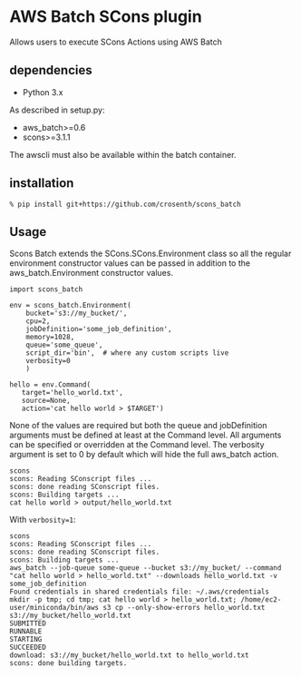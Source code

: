 # AWS Batch SCons plugin

Allows users to execute SCons Actions using AWS Batch

## dependencies

* Python 3.x

As described in setup.py:

* aws_batch>=0.6
* scons>=3.1.1

The awscli must also be available within the batch container.

## installation

```
% pip install git+https://github.com/crosenth/scons_batch
```

## Usage

Scons Batch extends the SCons.SCons.Environment class so all the regular
environment constructor values can be passed in addition to the 
aws_batch.Environment constructor values.

```
import scons_batch

env = scons_batch.Environment(
    bucket='s3://my_bucket/',
    cpu=2,
    jobDefinition='some_job_definition',
    memory=1028,
    queue='some_queue',
    script_dir='bin',  # where any custom scripts live
    verbosity=0
    )

hello = env.Command(
   target='hello_world.txt',
   source=None,
   action='cat hello world > $TARGET')
```

None of the values are required but both the queue and jobDefinition arguments
must be defined at least at the Command level.  All arguments can be specified
or overridden at the Command level.  The verbosity argument is set
to 0 by default which will hide the full aws_batch action.

```
scons
scons: Reading SConscript files ...
scons: done reading SConscript files.
scons: Building targets ...
cat hello world > output/hello_world.txt
```

With `verbosity=1`:

```
scons
scons: Reading SConscript files ...
scons: done reading SConscript files.
scons: Building targets ...
aws_batch --job-queue some-queue --bucket s3://my_bucket/ --command "cat hello world > hello_world.txt" --downloads hello_world.txt -v some_job_definition
Found credentials in shared credentials file: ~/.aws/credentials
mkdir -p tmp; cd tmp; cat hello world > hello_world.txt; /home/ec2-user/miniconda/bin/aws s3 cp --only-show-errors hello_world.txt s3://my_bucket/hello_world.txt
SUBMITTED
RUNNABLE
STARTING
SUCCEEDED
download: s3://my_bucket/hello_world.txt to hello_world.txt
scons: done building targets.
```

